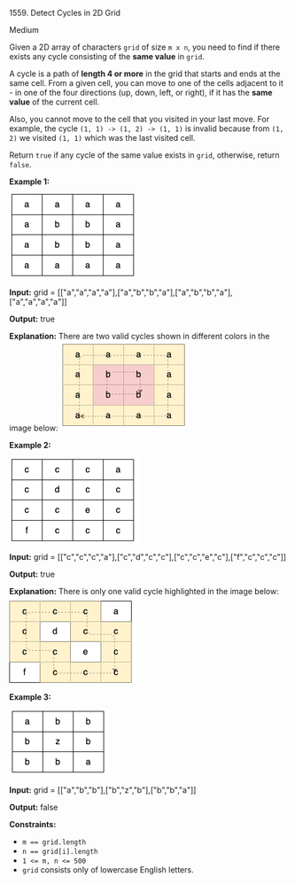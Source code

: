 1559\. Detect Cycles in 2D Grid

Medium

Given a 2D array of characters `grid` of size `m x n`, you need to find if there exists any cycle consisting of the **same value** in `grid`.

A cycle is a path of **length 4 or more** in the grid that starts and ends at the same cell. From a given cell, you can move to one of the cells adjacent to it - in one of the four directions (up, down, left, or right), if it has the **same value** of the current cell.

Also, you cannot move to the cell that you visited in your last move. For example, the cycle `(1, 1) -> (1, 2) -> (1, 1)` is invalid because from `(1, 2)` we visited `(1, 1)` which was the last visited cell.

Return `true` if any cycle of the same value exists in `grid`, otherwise, return `false`.

**Example 1:**

**![](1.png)**

**Input:** grid = [["a","a","a","a"],["a","b","b","a"],["a","b","b","a"],["a","a","a","a"]]

**Output:** true

**Explanation:** There are two valid cycles shown in different colors in the image below: ![](11.png)

**Example 2:**

**![](22.png)**

**Input:** grid = [["c","c","c","a"],["c","d","c","c"],["c","c","e","c"],["f","c","c","c"]]

**Output:** true

**Explanation:** There is only one valid cycle highlighted in the image below: ![](2.png)

**Example 3:**

**![](3.png)**

**Input:** grid = [["a","b","b"],["b","z","b"],["b","b","a"]]

**Output:** false

**Constraints:**

*   `m == grid.length`
*   `n == grid[i].length`
*   `1 <= m, n <= 500`
*   `grid` consists only of lowercase English letters.